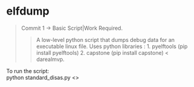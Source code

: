 # elfdump
> Commit 1 -> Basic Script|Work Required.
>> A low-level python script that dumps debug data for an executable linux file.
>> Uses python libraries :	 1. pyelftools (pip install pyelftools)
				 2. capstone   (pip install capstone) < darealmvp.


To run the script:	
	python standard_disas.py <<BINARY>>
